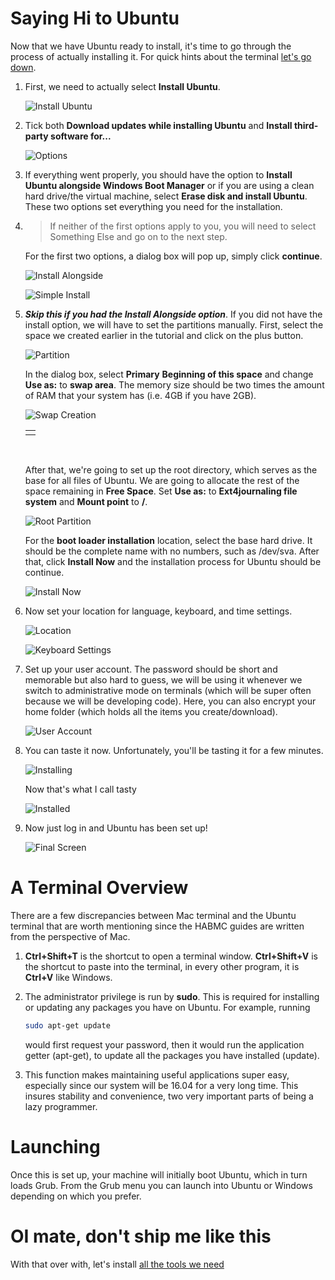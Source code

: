 # Saying Hi to Ubuntu

Now that we have Ubuntu ready to install, it's time to go through the process of actually installing it. For quick hints about the terminal [let's go down](#a-terminal-overview).

1. First, we need to actually select **Install Ubuntu**.

   ![Install Ubuntu](https://i.imgur.com/Eej2n88.png)

2. Tick both **Download updates while installing Ubuntu** and **Install third-party software for...**

   ![Options](https://i.imgur.com/UB3frbP.png)

3. If everything went properly, you should have the option to **Install Ubuntu alongside Windows Boot Manager** or if you are using a clean hard drive/the virtual machine, select **Erase disk and install Ubuntu**. These two options set everything you need for the installation. 

4. > If neither of the first options apply to you, you will need to select Something Else and go on to the next step. 

   For the first two options, a dialog box will pop up, simply click **continue**.

   ![Install Alongside](https://i.imgur.com/tgurgp4.png)

   ![Simple Install](https://i.imgur.com/wriWeyn.png)

5. ***Skip this if you had the Install Alongside option***. If you did not have the install option, we will have to set the partitions manually. First, select the space we created earlier in the tutorial and click on the plus button.

   ![Partition](https://i.imgur.com/rwxkzQm.png)

   In the dialog box, select **Primary** **Beginning of this space** and change **Use as:** to **swap area**. The memory size should be two times the amount of RAM that your system has (i.e. 4GB if you have 2GB).

   ![Swap Creation](https://i.imgur.com/zzlk133.png)

   |      |
   | ---- |
   |      |

   ​

   After that, we're going to set up the root directory, which serves as the base for all files of Ubuntu. We are going to allocate the rest of the space remaining in **Free Space**. Set **Use as:** to **Ext4journaling file system** and **Mount point** to **/**.

   ![Root Partition](https://i.imgur.com/3qz2jb8.png)

   For the **boot loader installation** location, select the base hard drive. It should be the complete name with no numbers, such as /dev/sva. After that, click **Install Now** and the installation process for Ubuntu should be continue.

   ![Install Now](https://i.imgur.com/RDlpBEG.png)
   

6. Now set your location for language, keyboard, and time settings.

   ![Location](https://i.imgur.com/EC55JoP.png)

   ![Keyboard Settings](https://i.imgur.com/3zEsRI2.png)

7. Set up your user account. The password should be short and memorable but also hard to guess, we will be using it whenever we switch to administrative mode on terminals (which will be super often because we will be developing code). Here, you can also encrypt your home folder (which holds all the items you create/download).

   ![User Account](https://i.imgur.com/a44OvRu.png)

8. You can taste it now. Unfortunately, you'll be tasting it for a few minutes.

   ![Installing](https://i.imgur.com/5gOeQfp.png)

   Now that's what I call tasty

   ![Installed](https://i.imgur.com/8DLxl49.png)

9. Now just log in and Ubuntu has been set up!

   ![Final Screen](https://i.imgur.com/mU5a3Hk.png)

   ### 

# A Terminal Overview

There are a few discrepancies between Mac terminal and the Ubuntu terminal that are worth mentioning since the HABMC guides are written from the perspective of Mac.

1. **Ctrl+Shift+T** is the shortcut to open a terminal window. **Ctrl+Shift+V** is the shortcut to paste into the terminal, in every other program, it is **Ctrl+V** like Windows.

2. The administrator privilege is run by  **sudo**. This is required for installing or updating any packages you have on Ubuntu. For example, running

   ```bash
   sudo apt-get update
   ```

   would first request your password, then it would run the application getter (apt-get), to update all the packages you  have installed (update).

3. This function makes maintaining useful applications super easy, especially since our system will be 16.04 for a very long time. This insures stability and convenience, two very important parts of being a lazy programmer.

# Launching

Once this is set up, your machine will initially boot Ubuntu, which in turn loads Grub. From the Grub menu you can launch into Ubuntu or Windows depending on which you prefer.

# OI mate, don't ship me like this

With that over with, let's install [all the tools we need][]



[//]: # "The lonely link used in this guide"
[all the tools we need]: google.com/ "This will be the docker tools installation guide"


